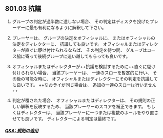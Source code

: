 ## 801.03 抗議

1. グループの判定が過半数に達しない場合、
その判定はディスクを投げたプレーヤーに最も有利になるように解釈して下さい。

1. プレーヤーは、
グループの決定をオフィシャルに、
またはオフィシャルの決定をディレクターに、
抗議しても良いです。
オフィシャルまたはディレクターが直ぐに駆け付けられるならば、
その判定を待つ間、
グループはコース脇に寄って後続グループに追い越してもらっても良いです。

1. オフィシャルまたはディレクターが++抗議を検討するために++直ぐに駆け付けられない場合、
当該プレーヤーは、
一連のスローを暫定的に行い、
その後の可能な時に、
オフィシャルまたはディレクターにその判定を抗議しても良いです。
++なおライが同じ場合は、
追加の一連のスローは行いません++

1. 判定が覆された場合、
オフィシャルまたはディレクターは、
その規則の正しい解釈を反映するため、
当該プレーヤーのスコアを補正できます。
もしくはディレクターは、
当該プレーヤーに一つまたは複数のホールをやり直させても良いです。
ディレクターによる判定は最終です。

##### [Q&A: 規則の適用](qa-app)
